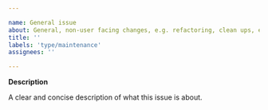 ```yaml
---

name: General issue
about: General, non-user facing changes, e.g. refactoring, clean ups, etc.
title: ''
labels: 'type/maintenance'
assignees: ''

---
```


**Description**

A clear and concise description of what this issue is about.
